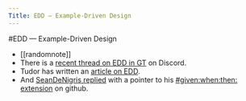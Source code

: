 ---Title: EDD — Example-Driven Design---#EDD — Example-Driven Design- [[randomnote]]- There is a [recent thread on EDD in GT](https://discord.com/channels/729445214812504107/808405679336849538/929437989401133126) on Discord.- Tudor has written an [article on EDD](https://medium.com/feenk/an-example-of-example-driven-development-4dea0d995920).- And [SeanDeNigris replied](https://discord.com/channels/729445214812504107/808405679336849538/929441474356068442) with a pointer to his [#given:when:then: extension](https://github.com/seandenigris/Pharo-Enhancements/blob/2d447fde05578594aacec099455130f862bb49ae/src/PharoEnhancements/Object.extension.st#L16) on github.